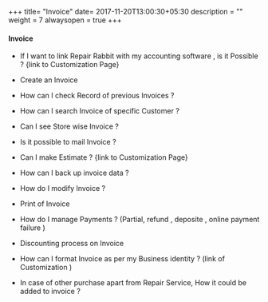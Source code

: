 +++
title= "Invoice"
date= 2017-11-20T13:00:30+05:30
description = ""
weight = 7
alwaysopen = true
+++




#### Invoice 

* If I want to link Repair Rabbit with my accounting software , is it Possible ? {link to Customization Page}

* Create an Invoice 

* How can I check Record of previous Invoices ?

* How can I search Invoice of specific Customer ?

* Can I see Store wise Invoice ?

* Is it possible to mail Invoice ?

* Can I make Estimate ? {link to Customization Page}

* How can I back up invoice data ?

* How do I modify Invoice ?

* Print of Invoice

* How do I manage Payments ? (Partial, refund , deposite , online payment failure )

* Discounting process on Invoice

* How can I format Invoice as per my Business identity ? (link of Customization )

* In case of other purchase apart from Repair Service, How it could be added to invoice ?













